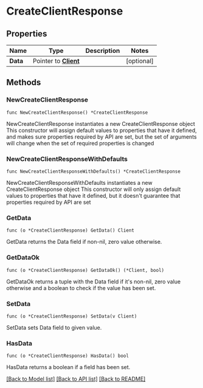 # CreateClientResponse

## Properties

Name | Type | Description | Notes
------------ | ------------- | ------------- | -------------
**Data** | Pointer to [**Client**](Client.md) |  | [optional] 

## Methods

### NewCreateClientResponse

`func NewCreateClientResponse() *CreateClientResponse`

NewCreateClientResponse instantiates a new CreateClientResponse object
This constructor will assign default values to properties that have it defined,
and makes sure properties required by API are set, but the set of arguments
will change when the set of required properties is changed

### NewCreateClientResponseWithDefaults

`func NewCreateClientResponseWithDefaults() *CreateClientResponse`

NewCreateClientResponseWithDefaults instantiates a new CreateClientResponse object
This constructor will only assign default values to properties that have it defined,
but it doesn't guarantee that properties required by API are set

### GetData

`func (o *CreateClientResponse) GetData() Client`

GetData returns the Data field if non-nil, zero value otherwise.

### GetDataOk

`func (o *CreateClientResponse) GetDataOk() (*Client, bool)`

GetDataOk returns a tuple with the Data field if it's non-nil, zero value otherwise
and a boolean to check if the value has been set.

### SetData

`func (o *CreateClientResponse) SetData(v Client)`

SetData sets Data field to given value.

### HasData

`func (o *CreateClientResponse) HasData() bool`

HasData returns a boolean if a field has been set.


[[Back to Model list]](../README.md#documentation-for-models) [[Back to API list]](../README.md#documentation-for-api-endpoints) [[Back to README]](../README.md)


